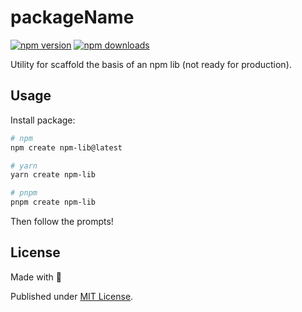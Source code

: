 # packageName

[![npm version][npm-version-src]][npm-version-href]
[![npm downloads][npm-downloads-src]][npm-downloads-href]




Utility for scaffold the basis of an npm lib (not ready for production).
## Usage

Install package:

```sh
# npm
npm create npm-lib@latest

# yarn
yarn create npm-lib

# pnpm
pnpm create npm-lib
```

Then follow the prompts!

## License

Made with 💛

Published under [MIT License](./LICENSE).

<!-- Badges -->

[npm-version-src]: https://img.shields.io/npm/v/packageName?style=flat&colorA=18181B&colorB=F0DB4F
[npm-version-href]: https://npmjs.com/package/packageName
[npm-downloads-src]: https://img.shields.io/npm/dm/packageName?style=flat&colorA=18181B&colorB=F0DB4F
[npm-downloads-href]: https://npmjs.com/package/packageName
